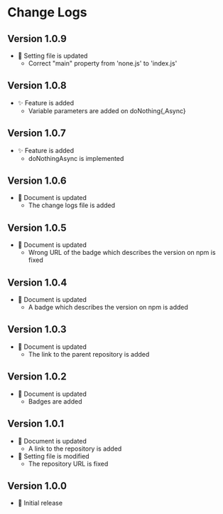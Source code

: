 # Change Logs

## Version 1.0.9

- :wrench: Setting file is updated
  - Correct "main" property from 'none.js' to 'index.js'

## Version 1.0.8

- :sparkles: Feature is added
  - Variable parameters are added on doNothing{,Async}

## Version 1.0.7

- :sparkles: Feature is added
  - doNothingAsync is implemented

## Version 1.0.6

- :memo: Document is updated
  - The change logs file is added

## Version 1.0.5

- :memo: Document is updated
  - Wrong URL of the badge which describes the version on npm is fixed

## Version 1.0.4

- :memo: Document is updated
  - A badge which describes the version on npm is added

## Version 1.0.3

- :memo: Document is updated
  - The link to the parent repository is added

## Version 1.0.2

- :memo: Document is updated
  - Badges are added

## Version 1.0.1

- :memo: Document is updated
  - A link to the repository is added
- :wrench: Setting file is modified
  - The repository URL is fixed

## Version 1.0.0

- :tada: Initial release
